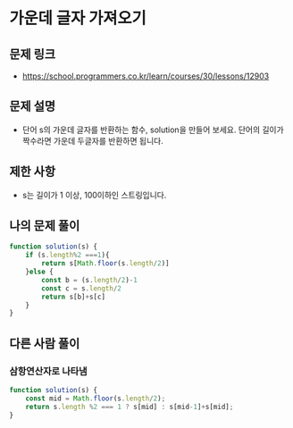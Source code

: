 # 가운데 글자 가져오기

## 문제 링크
- https://school.programmers.co.kr/learn/courses/30/lessons/12903

## 문제 설명 
- 단어 s의 가운데 글자를 반환하는 함수, solution을 만들어 보세요. 단어의 길이가 짝수라면 가운데 두글자를 반환하면 됩니다.

## 제한 사항
- s는 길이가 1 이상, 100이하인 스트링입니다.

## 나의 문제 풀이

```JavaScript 
function solution(s) {
    if (s.length%2 ===1){
        return s[Math.floor(s.length/2)]
    }else {
        const b = (s.length/2)-1 
        const c = s.length/2
        return s[b]+s[c]
    }
}

```
## 다른 사람 풀이

### 삼항연산자로 나타냄 

```JavaScript
function solution(s) {
    const mid = Math.floor(s.length/2);
    return s.length %2 === 1 ? s[mid] : s[mid-1]+s[mid];
}


```
